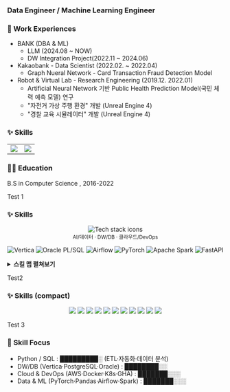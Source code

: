 ### Data Engineer / Machine Learning Engineer


### 🏢 Work Experiences
- BANK (DBA & ML)
  - LLM (2024.08 ~ NOW)
  - DW Integration Project(2022.11 ~ 2024.06)
- Kakaobank - Data Scientist (2022.02. ~ 2022.04)
  - Graph Nueral Network - Card Transaction Fraud Detection Model
- Robot & Virtual Lab - Research Engineering (2019.12. 2022.01)
  - Artificial Neural Network 기반 Public Health Prediction Model(국민 체력 예측 모델) 연구
  - "자전거 가상 주행 환경" 개발 (Unreal Engine 4)
  - "경찰 교육 시뮬레이터" 개발 (Unreal Engine 4)

### ✨ Skills

<div align="center">

<table>
  <tr>
    <td>
      <img src="https://github-readme-stats.vercel.app/api?username=sdubee10&show_icons=true&theme=bear" />
    </td>
    <td>
      <a href="https://github.com/sdubee10">
        <img src="https://github-readme-stats.vercel.app/api/top-langs/?username=sdubee10&layout=compact&hide_border=true&title_color=004386&icon_color=004386" />
      </a>
    </td>
  </tr>
</table>

</div>

### 👩‍🎓 Education
B.S in Computer Science , 2016-2022

Test 1

### ✨ Skills

<!-- 아이콘 그리드: 한 줄 개수는 perline 으로 조절 -->
<div align="center">
  <img
    src="https://skillicons.dev/icons?i=python,aws,docker,kubernetes,postgres,mysql,redis,linux,bash,git,githubactions,vscode&perline=12"
    alt="Tech stack icons" />
  <br/>
  <sub>AI/데이터 · DW/DB · 클라우드/DevOps</sub>
</div>

<!-- skillicons에 없는 것들은 배지로 보강 -->
<p align="center">
  <img src="https://img.shields.io/badge/Vertica-1F1F1F?style=for-the-badge&logoColor=white" alt="Vertica"/>
  <img src="https://img.shields.io/badge/Oracle%20PL%2FSQL-F80000?style=for-the-badge&logo=oracle&logoColor=white" alt="Oracle PL/SQL"/>
  <img src="https://img.shields.io/badge/Airflow-017CEE?style=for-the-badge&logo=apache%20airflow&logoColor=white" alt="Airflow"/>
  <img src="https://img.shields.io/badge/PyTorch-EE4C2C?style=for-the-badge&logo=pytorch&logoColor=white" alt="PyTorch"/>
  <img src="https://img.shields.io/badge/Spark-E25A1C?style=for-the-badge&logo=apachespark&logoColor=white" alt="Apache Spark"/>
  <img src="https://img.shields.io/badge/FastAPI-009688?style=for-the-badge&logo=fastapi&logoColor=white" alt="FastAPI"/>
</p>

<!-- 길어지면 접어서 설명: 카테고리/특기/키워드 -->
<details>
<summary><b>스킬 맵 펼쳐보기</b></summary>

| 분류 | 기술 |
|---|---|
| 언어 | Python, SQL, Bash |
| 데이터/AI | PyTorch, Pandas, NumPy, scikit-learn |
| DW/DB | Vertica, PostgreSQL, Oracle, MySQL, Redis |
| 오케스트레이션 | Airflow, Cron, *(jFlow 업무 사용)* |
| 클라우드/인프라 | AWS (S3, Glue, Athena, Lambda, EC2), Docker, Kubernetes |
| 협업/툴 | Git, GitHub Actions, VS Code, Jupyter |

</details>

Test2

### ✨ Skills (compact)

<p align="center">
  <img src="https://img.shields.io/badge/Python-3776AB?style=flat-square&logo=python&logoColor=white"/>
  <img src="https://img.shields.io/badge/SQL-003B57?style=flat-square&logo=databricks&logoColor=white"/>
  <img src="https://img.shields.io/badge/Vertica-1F1F1F?style=flat-square&logoColor=white"/>
  <img src="https://img.shields.io/badge/PostgreSQL-4169E1?style=flat-square&logo=postgresql&logoColor=white"/>
  <img src="https://img.shields.io/badge/Oracle-F80000?style=flat-square&logo=oracle&logoColor=white"/>
  <img src="https://img.shields.io/badge/AWS-232F3E?style=flat-square&logo=amazonaws&logoColor=white"/>
  <img src="https://img.shields.io/badge/Docker-2496ED?style=flat-square&logo=docker&logoColor=white"/>
  <img src="https://img.shields.io/badge/Kubernetes-326CE5?style=flat-square&logo=kubernetes&logoColor=white"/>
  <img src="https://img.shields.io/badge/Airflow-017CEE?style=flat-square&logo=apacheairflow&logoColor=white"/>
  <img src="https://img.shields.io/badge/PyTorch-EE4C2C?style=flat-square&logo=pytorch&logoColor=white"/>
  <img src="https://img.shields.io/badge/Spark-E25A1C?style=flat-square&logo=apachespark&logoColor=white"/>
</p>

Test 3
### 🧭 Skill Focus

- Python / SQL : █████████░  (ETL·자동화·데이터 분석)
- DW/DB (Vertica·PostgreSQL·Oracle) : ████████░░
- Cloud & DevOps (AWS·Docker·K8s·GHA) : ███████░░░
- Data & ML (PyTorch·Pandas·Airflow·Spark) : ███████░░░
